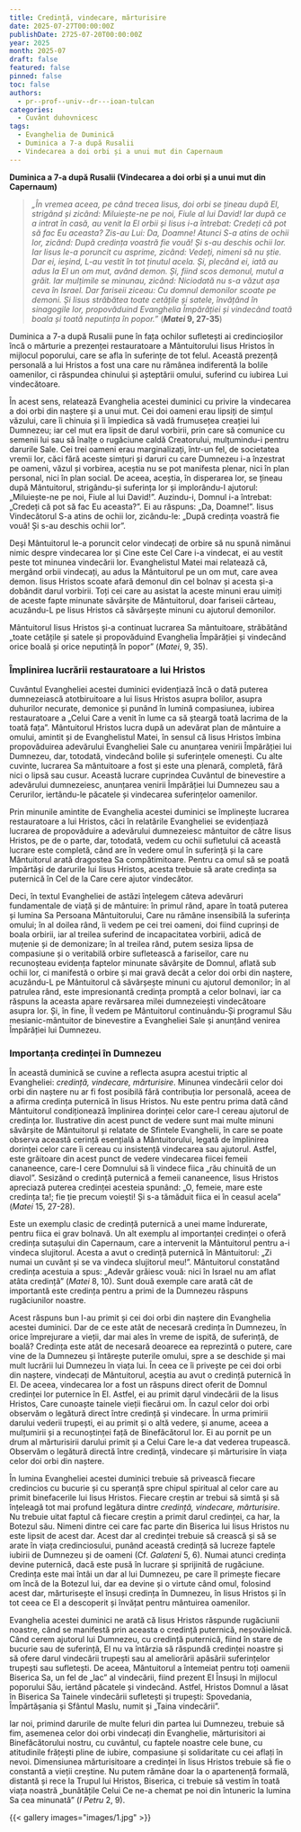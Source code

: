 ```yaml
---
title: Credință, vindecare, mărturisire
date: 2025-07-27T00:00:00Z
publishDate: 2725-07-20T00:00:00Z
year: 2025
month: 2025-07
draft: false
featured: false
pinned: false
toc: false
authors:
  - pr--prof--univ--dr---ioan-tulcan
categories:
  - Cuvânt duhovnicesc
tags:
  - Evanghelia de Duminică
  - Duminica a 7-a după Rusalii
  - Vindecarea a doi orbi și a unui mut din Capernaum 
---
```

**Duminica a 7-a după Rusalii (Vindecarea a doi orbi și a unui mut din Capernaum)**

> _„În vremea aceea, pe când trecea Iisus, doi orbi se țineau după El, strigând și zicând: Miluiește-ne pe noi, Fiule al lui David! Iar după ce a intrat în casă, au venit la El orbii și Iisus i-a întrebat: Credeți că pot să fac Eu aceasta? Zis-au Lui: Da, Doamne! Atunci S-a atins de ochii lor, zicând: După credința voastră fie vouă! Și s-au deschis ochii lor. Iar Iisus le-a poruncit cu asprime, zicând: Vedeți, nimeni să nu știe. Dar ei, ieșind, L-au vestit în tot ținutul acela. Și, plecând ei, iată au adus la El un om mut, având demon. Și, fiind scos demonul, mutul a grăit. Iar mulțimile se minunau, zicând: Niciodată nu s-a văzut așa ceva în Israel. Dar fariseii ziceau: Cu domnul demonilor scoate pe demoni. Și Iisus străbătea toate cetățile și satele, învățând în sinagogile lor, propovăduind Evanghelia Împărăției și vindecând toată boala și toată neputința în popor.”_ (**_Matei_ 9, 27-35**)

Duminica a 7-a după Rusalii pune în fața ochilor sufletești ai credincioșilor încă o mărturie a prezenței restauratoare a Mântuitorului Iisus Hristos în mijlocul poporului, care se afla în suferințe de tot felul. Această prezență personală a lui Hristos a fost una care nu rămânea indiferentă la bolile oamenilor, ci răspundea chinului și așteptării omului, suferind cu iubirea Lui vindecătoare.

În acest sens, relatează Evanghelia acestei duminici cu privire la vindecarea a doi orbi din naștere și a unui mut. Cei doi oameni erau lipsiți de simțul văzului, care îi chinuia și îi împiedica să vadă frumusețea creației lui Dumnezeu; iar cel mut era lipsit de darul vorbirii, prin care să comunice cu semenii lui sau să înalțe o rugăciune caldă Creatorului, mulțumindu-i pentru darurile Sale. Cei trei oameni erau marginalizați, într-un fel, de societatea vremii lor, căci fără aceste simțuri și daruri cu care Dumnezeu i-a înzestrat pe oameni, văzul și vorbirea, aceștia nu se pot manifesta plenar, nici în plan personal, nici în plan social. De aceea, aceștia, în disperarea lor, se țineau după Mântuitorul, strigându-și suferința lor și implorându-I ajutorul: „Miluiește-ne pe noi, Fiule al lui David!”. Auzindu-i, Domnul i-a întrebat: „Credeți că pot să fac Eu aceasta?”. Ei au răspuns: „Da, Doamne!”. Iisus Vindecătorul S-a atins de ochii lor, zicându-le: „După credința voastră fie vouă! Și s-au deschis ochii lor”.

Deși Mântuitorul le-a poruncit celor vindecați de orbire să nu spună nimănui nimic despre vindecarea lor și Cine este Cel Care i-a vindecat, ei au vestit peste tot minunea vindecării lor. Evanghelistul Matei mai relatează că, mergând orbii vindecați, au adus la Mântuitorul pe un om mut, care avea demon. Iisus Hristos scoate afară demonul din cel bolnav și acesta și-a dobândit darul vorbirii. Toți cei care au asistat la aceste minuni erau uimiți de aceste fapte minunate săvârșite de Mântuitorul, doar fariseii cârteau, acuzându-L pe Iisus Hristos că săvârșește minuni cu ajutorul demonilor.

Mântuitorul Iisus Hristos și-a continuat lucrarea Sa mântuitoare, străbătând „toate cetățile și satele și propovăduind Evanghelia Împărăției și vindecând orice boală și orice neputință în popor” (_Matei_, 9, 35).

### Împlinirea lucrării restauratoare a lui Hristos

Cuvântul Evangheliei acestei duminici evidențiază încă o dată puterea dumnezeiască atotbiruitoare a lui Iisus Hristos asupra bolilor, asupra duhurilor necurate, demonice și punând în lumină compasiunea, iubirea restauratoare a „Celui Care a venit în lume ca să șteargă toată lacrima de la toată fața”. Mântuitorul Hristos lucra după un adevărat plan de mântuire a omului, amintit și de Evanghelistul Matei, în sensul că Iisus Hristos îmbina propovăduirea adevărului Evangheliei Sale cu anunțarea venirii Împărăției lui Dumnezeu, dar, totodată, vindecând bolile și suferințele omenești. Cu alte cuvinte, lucrarea Sa mântuitoare a fost și este una plenară, completă, fără nici o lipsă sau cusur. Această lucrare cuprindea Cuvântul de binevestire a adevărului dumnezeiesc, anunțarea venirii Împărăției lui Dumnezeu sau a Cerurilor, iertându-le păcatele și vindecarea suferințelor oamenilor.

Prin minunile amintite de Evanghelia acestei duminici se împlinește lucrarea restauratoare a lui Hristos, căci în relatările Evangheliei se evidențiază lucrarea de propovăduire a adevărului dumnezeiesc mântuitor de către Iisus Hristos, pe de o parte, dar, totodată, vedem cu ochii sufletului că această lucrare este completă, când are în vedere omul în suferință și la care Mântuitorul arată dragostea Sa compătimitoare. Pentru ca omul să se poată împărtăși de darurile lui Iisus Hristos, acesta trebuie să arate credința sa puternică în Cel de la Care cere ajutor vindecător.

Deci, în textul Evangheliei de astăzi înțelegem câteva adevăruri fundamentale de viață și de mântuire: în primul rând, apare în toată puterea și lumina Sa Persoana Mântuitorului, Care nu rămâne insensibilă la suferința omului; în al doilea rând, îi vedem pe cei trei oameni, doi fiind cuprinși de boala orbirii, iar al treilea suferind de incapacitatea vorbirii, adică de muțenie și de demonizare; în al treilea rând, putem sesiza lipsa de compasiune și o veritabilă orbire sufletească a fariseilor, care nu recunoșteau evidența faptelor minunate săvârșite de Domnul, aflată sub ochii lor, ci manifestă o orbire și mai gravă decât a celor doi orbi din naștere, acuzându-L pe Mântuitorul că săvârșește minuni cu ajutorul demonilor; în al patrulea rând, este impresionantă credința promptă a celor bolnavi, iar ca răspuns la aceasta apare revărsarea milei dumnezeiești vindecătoare asupra lor. Și, în fine, Îl vedem pe Mântuitorul continuându-Și programul Său mesianic-mântuitor de binevestire a Evangheliei Sale și anunțând venirea Împărăției lui Dumnezeu.

### Importanța credinței în Dumnezeu

În această duminică se cuvine a reflecta asupra acestui triptic al Evangheliei: _credință, vindecare, mărturisire_. Minunea vindecării celor doi orbi din naștere nu ar fi fost posibilă fără contribuția lor personală, aceea de a afirma credința puternică în Iisus Hristos. Nu este pentru prima dată când Mântuitorul condiționează împlinirea dorinței celor care-I cereau ajutorul de credința lor. Ilustrative din acest punct de vedere sunt mai multe minuni săvârșite de Mântuitorul și relatate de Sfintele Evanghelii, în care se poate observa această cerință esențială a Mântuitorului, legată de împlinirea dorinței celor care îi cereau cu insistență vindecarea sau ajutorul. Astfel, este grăitoare din acest punct de vedere vindecarea fiicei femeii cananeence, care-I cere Domnului să îi vindece fiica „rău chinuită de un diavol”. Sesizând o credință puternică a femeii cananeence, Iisus Hristos apreciază puterea credinței acesteia spunând: „O, femeie, mare este credința ta!; fie ție precum voiești! Și s-a tămăduit fiica ei în ceasul acela” (_Matei_ 15, 27-28).

Este un exemplu clasic de credință puternică a unei mame îndurerate, pentru fiica ei grav bolnavă. Un alt exemplu al importanței credinței o oferă credința sutașului din Capernaum, care a intervenit la Mântuitorul pentru a-i vindeca slujitorul. Acesta a avut o credință puternică în Mântuitorul: „Zi numai un cuvânt și se va vindeca slujitorul meu!”. Mântuitorul constatând credința acestuia a spus: „Adevăr grăiesc vouă: nici în Israel nu am aflat atâta credință” (_Matei_ 8, 10). Sunt două exemple care arată cât de importantă este credința pentru a primi de la Dumnezeu răspuns rugăciunilor noastre.

Acest răspuns bun l-au primit și cei doi orbi din naștere din Evanghelia acestei duminici. Dar de ce este atât de necesară credința în Dumnezeu, în orice împrejurare a vieții, dar mai ales în vreme de ispită, de suferință, de boală? Credința este atât de necesară deoarece ea reprezintă o putere, care vine de la Dumnezeu și întărește puterile omului, spre a se deschide și mai mult lucrării lui Dumnezeu în viața lui. În ceea ce îi privește pe cei doi orbi din naștere, vindecați de Mântuitorul, aceștia au avut o credință puternică în El. De aceea, vindecarea lor a fost un răspuns direct oferit de Domnul credinței lor puternice în El. Astfel, ei au primit darul vindecării de la Iisus Hristos, Care cunoaște tainele vieții fiecărui om. În cazul celor doi orbi observăm o legătură direct între credință și vindecare. În urma primirii darului vederii trupești, ei au primit și o altă vedere, și anume, aceea a mulțumirii și a recunoștinței față de Binefăcătorul lor. Ei au pornit pe un drum al mărturisirii darului primit și a Celui Care le-a dat vederea trupească. Observăm o legătură directă între credință, vindecare și mărturisire în viața celor doi orbi din naștere.

În lumina Evangheliei acestei duminici trebuie să privească fiecare credincios cu bucurie și cu speranță spre chipul spiritual al celor care au primit binefacerile lui Iisus Hristos. Fiecare creștin ar trebui să simtă și să înțeleagă tot mai profund legătura dintre _credință, vindecare, mărturisire_. Nu trebuie uitat faptul că fiecare creștin a primit darul credinței, ca har, la Botezul său. Nimeni dintre cei care fac parte din Biserica lui Iisus Hristos nu este lipsit de acest dar. Acest dar al credinței trebuie să crească și să se arate în viața credinciosului, punând această credință să lucreze faptele iubirii de Dumnezeu și de oameni (Cf. _Galateni_ 5, 6). Numai atunci credința devine puternică, dacă este pusă în lucrare și sprijinită de rugăciune. Credința este mai întâi un dar al lui Dumnezeu, pe care îl primește fiecare om încă de la Botezul lui, dar ea devine și o virtute când omul, folosind acest dar, mărturisește el însuși credința în Dumnezeu, în Iisus Hristos și în tot ceea ce El a descoperit și învățat pentru mântuirea oamenilor.

Evanghelia acestei duminici ne arată că Iisus Hristos răspunde rugăciunii noastre, când se manifestă prin aceasta o credință puternică, neșovăielnică. Când cerem ajutorul lui Dumnezeu, cu credință puternică, fiind în stare de bucurie sau de suferință, El nu va întârzia să răspundă credinței noastre și să ofere darul vindecării trupești sau al ameliorării apăsării suferințelor trupești sau sufletești. De aceea, Mântuitorul a întemeiat pentru toți oamenii Biserica Sa, un fel de „lac” al vindecării, fiind prezent El Însuși în mijlocul poporului Său, iertând păcatele și vindecând. Astfel, Hristos Domnul a lăsat în Biserica Sa Tainele vindecării sufletești și trupești: Spovedania, Împărtășania și Sfântul Maslu, numit și „Taina vindecării”.

Iar noi, primind darurile de multe feluri din partea lui Dumnezeu, trebuie să fim, asemenea celor doi orbi vindecați din Evanghelie, mărturisitori ai Binefăcătorului nostru, cu cuvântul, cu faptele noastre cele bune, cu atitudinile frățești pline de iubire, compasiune și solidaritate cu cei aflați în nevoi. Dimensiunea mărturisitoare a credinței în Iisus Hristos trebuie să fie o constantă a vieții creștine. Nu putem rămâne doar la o apartenență formală, distantă și rece la Trupul lui Hristos, Biserica, ci trebuie să vestim în toată viața noastră „bunătățile Celui Ce ne-a chemat pe noi din întuneric la lumina Sa cea minunată” (_I Petru_ 2, 9).

{{< gallery images="images/1.jpg" >}}